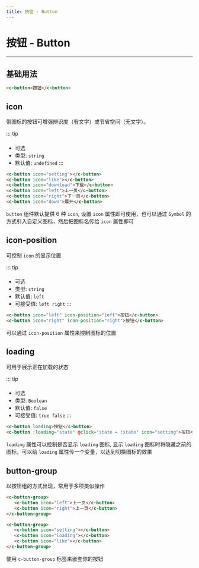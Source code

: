 ```yaml
---
title: 按钮 - Button
---
```

# 按钮 - Button
---

## 基础用法 


<button-button-demo></button-button-demo>


```html
<c-button>按钮</c-button>
```

## icon

带图标的按钮可增强辨识度（有文字）或节省空间（无文字）。

::: tip
#### 
* 可选
* 类型: `string`
* 默认值: `undefined`
:::
 
 
<button-button-icon></button-button-icon>


```html
<c-button icon="setting"></c-button>
<c-button icon="like"></c-button>
<c-button icon="download">下载</c-button>
<c-button icon="left">上一页</c-button>
<c-button icon="right">下一页</c-button>
<c-button icon="down">展开</c-button>
```

`button` 组件默认提供 6 种 `icon`, 设置 `icon` 属性即可使用，也可以通过 `Symbol` 的方式引入自定义图标，然后把图标名传给 `icon` 属性即可


## icon-position

可控制 `icon` 的显示位置

::: tip
#### 
* 可选
* 类型: `string`
* 默认值: `left`
* 可接受值: `left right`
::: 

<button-button-icon-position></button-button-icon-position>

```html
<c-button icon="left" icon-position="left">按钮</c-button>
<c-button icon="right" icon-position="right">按钮</c-button>
```

可以通过 `icon-position` 属性来控制图标的位置

## loading

可用于展示正在加载的状态

::: tip
#### 
* 可选
* 类型: `Boolean`
* 默认值: `false`
* 可接受值: `true false`
:::


<button-button-loading></button-button-loading>


```html
<c-button loading>按钮</c-button>
<c-button :loading="state" @click="state = !state" icon="setting">按钮</c-button>
```

`loading` 属性可以控制是否显示 `loading` 图标, 显示 `loading` 图标时将隐藏之前的图标，可以给 `loading` 属性传一个变量，以达到切换图标的效果
 

## button-group

以按钮组的方式出现，常用于多项类似操作

<button-button-group></button-button-group>


```html
<c-button-group>
   <c-button icon="left">上一页</c-button>
   <c-button icon="right">上一页</c-button>
</c-button-group>

<c-button-group>
   <c-button icon="setting"></c-button>
   <c-button icon="loading"></c-button>
   <c-button icon="like"></c-button>
</c-button-group>
```

使用 `c-button-group` 标签来嵌套你的按钮


